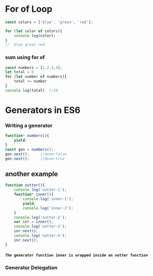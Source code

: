# For of Loop 

```javascript
const colors = ['blue', 'green', 'red'];

for (let color of colors){
	console.log(color);
}
//  blue green red
```

### sum using for of
```javascript
const numbers = [1,2,3,4];
let total = 0
for (let number of numbers){
    total += number
}
console.log(total)  //10
```

# Generators in ES6

### Writing a generator
```javascript
function* numbers(){
    yield;
}
const gen = numbers();
gen.next();     //done:false
gen.next();     //done:true
```

## another example
```javascript
function outter(){
    console.log('outter-1');
    function* inner(){
        console.log('inner-1');
        yield;
        console.log('inner-2');
    }
    console.log('outter-2');
    var inr = inner();
    console.log('outter-3');
    inr.next();
    console.log('outter-4');
    inr.next();
}
```
#### `The generator function inner is wrapped inside an outter function`

### Generator Delegation

